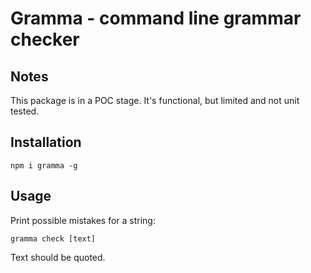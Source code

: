 # Gramma - command line grammar checker

## Notes

This package is in a POC stage. It's functional, but limited and not unit tested.

## Installation

`npm i gramma -g`

## Usage

Print possible mistakes for a string:

`gramma check [text]`

Text should be quoted.
